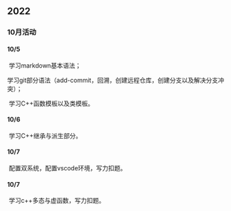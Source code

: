 

## 2022

### 10月活动

#### 10/5

​	学习markdown基本语法；

​	学习git部分语法（add-commit，回溯，创建远程仓库，创建分支以及解决分支冲突）；

​	学习C++函数模板以及类模板。

#### 10/6

​	学习C++继承与派生部分。

#### 10/7

​	配置双系统，配置vscode环境，写力扣题。

#### 10/7

​	学习c++多态与虚函数，写力扣题。